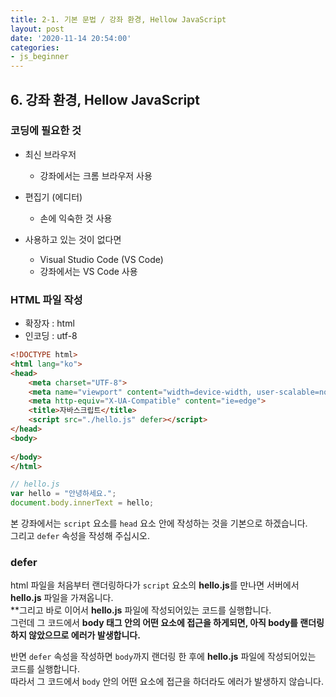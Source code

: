 ```yaml
---
title: 2-1. 기본 문법 / 강좌 환경, Hellow JavaScript
layout: post
date: '2020-11-14 20:54:00'
categories:
- js_beginner
---
```


## 6. 강좌 환경, Hellow JavaScript

### 코딩에 필요한 것

* 최신 브라우저

    * 강좌에서는 크롬 브라우저 사용
    
* 편집기 (에디터)

    * 손에 익숙한 것 사용
    
* 사용하고 있는 것이 없다면

    * Visual Studio Code (VS Code)
    * 강좌에서는 VS Code 사용
    
### HTML 파일 작성

* 확장자 : html
* 인코딩 : utf-8

```html
<!DOCTYPE html>
<html lang="ko">
<head>
    <meta charset="UTF-8">
    <meta name="viewport" content="width=device-width, user-scalable=no, initial-scale=1.0, maximum-scale=1.0, minimum-scale=1.0">
    <meta http-equiv="X-UA-Compatible" content="ie=edge">
    <title>자바스크립트</title>
    <script src="./hello.js" defer></script>
</head>
<body>
  
</body>
</html>
```

```javascript
// hello.js
var hello = "안녕하세요.";
document.body.innerText = hello;
```

본 강좌에서는 `script` 요소를 `head` 요소 안에 작성하는 것을 기본으로 하겠습니다.  
그리고 `defer` 속성을 작성해 주십시오.

### defer

html 파일을 처음부터 랜더링하다가 `script` 요소의 **hello.js**를 만나면 서버에서 **hello.js** 파일을 가져옵니다.  
**그리고 바로 이어서 **hello.js** 파일에 작성되어있는 코드를 실행합니다.  
그런데 그 코드에서 **body 태그 안의 어떤 요소에 접근을 하게되면, 아직 body를 랜더링하지 않았으므로 <span style="color">에러</span>가 발생합니다.**  

반면 `defer` 속성을 작성하면 `body`까지 랜더링 한 후에 **hello.js** 파일에 작성되어있는 코드를 실행합니다.  
따라서 그 코드에서 `body` 안의 어떤 요소에 접근을 하더라도 에러가 발생하지 않습니다.  

